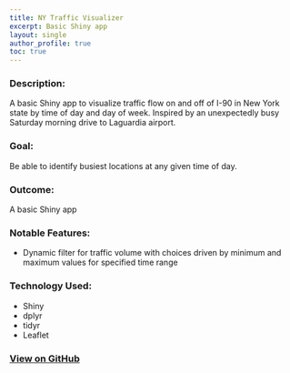 ```yaml
---
title: NY Traffic Visualizer
excerpt: Basic Shiny app
layout: single
author_profile: true
toc: true
---
```


### Description:
A basic Shiny app to visualize traffic flow on and off of I-90 in New York state by time of day and day of week. Inspired by an unexpectedly busy Saturday morning drive to Laguardia airport.

### Goal:
Be able to identify busiest locations at any given time of day.

### Outcome:
A basic Shiny app

### Notable Features:
* Dynamic filter for traffic volume with choices driven by minimum and maximum values for specified time range

### Technology Used:
* Shiny
* dplyr
* tidyr
* Leaflet

### [View on GitHub](https://github.com/matthewjrogers/NY-Tolls-Shiny)
